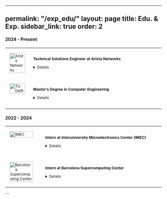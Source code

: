 

---
permalink: "/exp_edu/"
layout: page
title: Edu. & Exp.
sidebar_link: true
order: 2
---



<style>
  table {
    margin-bottom: 1rem;
    width: 100%;
    font-size: 85%;
    border: 0px solid $border-color;
    border-collapse: collapse;
  }

  td,
  th {
    padding: 1rem .25rem;
    border: 0px solid $border-color;
  }

  th {
    text-align: left;
  }

  tbody tr:nth-child(odd) td,
  tbody tr:nth-child(odd) th {
    background-color: transparent;
  }

  paper {
    color: #;
    font-weight: bold;
  }
</style>

#### 2024 - Present

<table width="100%" align="center" border="0" cellspacing="0" cellpadding="20">
  <tr>
    <td width="14%" valign="top">
      <img src="/images/work/arista.png" alt="Arista Networks" style="vertical-align:top; width: 80%; margin:0px 10px; border-radius:0%" />
    </td>
    <td valign="top" width="85%">
      <p>
        <paper>Technical Solutions Engineer at Arista Networks</paper>
        <details>
          <summary>Details</summary>
          <p class="message">
            Extensive industrial experience as a Technical Solutions Engineer at Arista Networks, with 3.5 years of experience. Profound interest in the hardware architecture of Arista’s data center switches and routers.
          </p>
        </details>
      </p>
    </td>
  </tr>
  <tr>
    <td width="14%" valign="top">
      <img src="/images/education/tudelft.png" alt="TU Delft" style="vertical-align:top; width: 80%; margin:0px 10px; border-radius:0%" />
    </td>
    <td valign="top" width="85%">
      <p>
        <paper>Master’s Degree in Computer Engineering</paper>
        <details>
          <summary>Details</summary>
          <p class="message">
            Pursued a Master’s degree in Computer Engineering at TU Delft, focusing on systems research and cutting-edge hardware design.
          </p>
        </details>
      </p>
    </td>
  </tr>
</table>

#### 2022 - 2024

<table width="100%" align="center" border="0" cellspacing="0" cellpadding="20">
  <tr>
    <td width="14%" valign="top">
      <img src="/images/internships/imec.png" alt="IMEC" style="vertical-align:top; width: 80%; margin:0px 10px; border-radius:0%" />
    </td>
    <td valign="top" width="85%">
      <p>
        <paper>Intern at Interuniversity Microelectronics Center (IMEC)</paper>
        <details>
          <summary>Details</summary>
          <p class="message">
            Gained expertise in low-power RISC-V processors and ISA, optimization techniques, graph theory, spiking and deep neural networks, quantization, event-based simulator design, energy modeling, heterogeneous system design, data-driven systems, and synchronous-asynchronous distributed system design.
          </p>
        </details>
      </p>
    </td>
  </tr>
  <tr>
    <td width="14%" valign="top">
      <img src="/images/internships/bsc.png" alt="Barcelona Supercomputing Center" style="vertical-align:top; width: 80%; margin:0px 10px; border-radius:0%" />
    </td>
    <td valign="top" width="85%">
      <p>
        <paper>Intern at Barcelona Supercomputing Center</paper>
        <details>
          <summary>Details</summary>
          <p class="message">
              Engaged in a project involving microsatellite benchmarks acceleration on a ZYNQ UltraScale+ MPSoC.
          </p>
        </details>
      </p>
    </td>
  </tr>
</table>
```